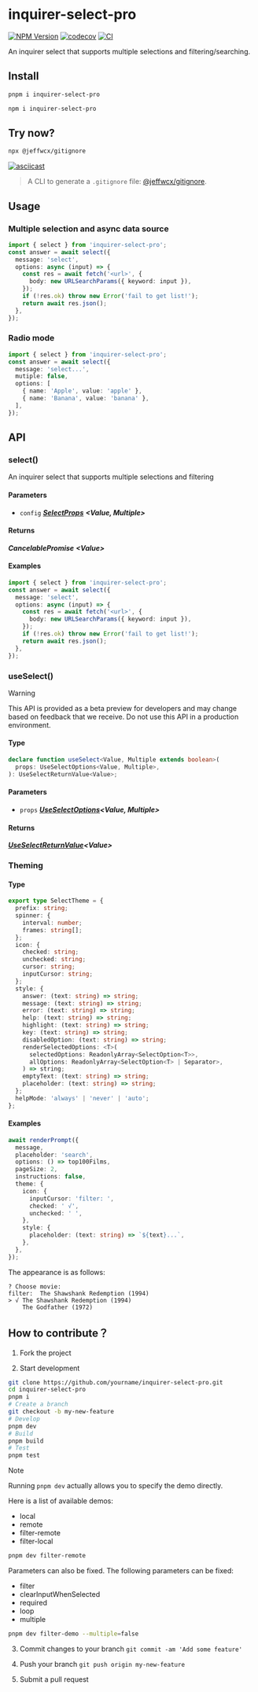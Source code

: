 # inquirer-select-pro

<a href="https://www.npmjs.com/package/inquirer-select-pro" target="_blank"><img alt="NPM Version" src="https://img.shields.io/npm/v/inquirer-select-pro"></a> <a href="https://codecov.io/gh/jeffwcx/inquirer-select-pro" target="_blank"><img alt="codecov" src="https://codecov.io/gh/jeffwcx/inquirer-select-pro/graph/badge.svg?token=tjROGqr2yx"></a> <a href="https://github.com/jeffwcx/inquirer-select-pro/actions?query=branch%3Amain" target="_blank"><img src="https://img.shields.io/github/actions/workflow/status/jeffwcx/inquirer-select-pro/.github/workflows/build.yml?branch=main" alt="CI" /></a>

An inquirer select that supports multiple selections and filtering/searching.

## Install

```bash
pnpm i inquirer-select-pro
```

```bash
npm i inquirer-select-pro
```

## Try now?

```bash
npx @jeffwcx/gitignore
```

[![asciicast](https://asciinema.org/a/658848.svg)](https://asciinema.org/a/658848)

> A CLI to generate a `.gitignore` file: [@jeffwcx/gitignore](https://github.com/jeffwcx/jeffwcx-config/blob/main/packages/gitignore).

## Usage

### Multiple selection and async data source

```ts
import { select } from 'inquirer-select-pro';
const answer = await select({
  message: 'select',
  options: async (input) => {
    const res = await fetch('<url>', {
      body: new URLSearchParams({ keyword: input }),
    });
    if (!res.ok) throw new Error('fail to get list!');
    return await res.json();
  },
});
```

### Radio mode

```ts
import { select } from 'inquirer-select-pro';
const answer = await select({
  message: 'select...',
  mutiple: false,
  options: [
    { name: 'Apple', value: 'apple' },
    { name: 'Banana', value: 'banana' },
  ],
});
```

## API

### select()

An inquirer select that supports multiple selections and filtering

#### Parameters

- `config` [**_SelectProps_**](./src/types.ts#L166) <!-- -->**_\<Value, Multiple>_**

#### Returns

**_CancelablePromise_** <!-- -->**_\<Value>_**

#### Examples

```ts
import { select } from 'inquirer-select-pro';
const answer = await select({
  message: 'select',
  options: async (input) => {
    const res = await fetch('<url>', {
      body: new URLSearchParams({ keyword: input }),
    });
    if (!res.ok) throw new Error('fail to get list!');
    return await res.json();
  },
});
```

### useSelect()

> [!WARNING]
> This API is provided as a beta preview for developers and may change based on feedback that we receive. Do not use this API in a production environment.

#### Type

```typescript
declare function useSelect<Value, Multiple extends boolean>(
  props: UseSelectOptions<Value, Multiple>,
): UseSelectReturnValue<Value>;
```

#### Parameters

- `props` [**_UseSelectOptions_**](./src/types.ts#L58)<!-- -->**_\<Value, Multiple>_**

#### Returns

[**_UseSelectReturnValue_**](./src/types.ts#L149)<!-- -->**_\<Value>_**

### Theming

#### Type

```ts
export type SelectTheme = {
  prefix: string;
  spinner: {
    interval: number;
    frames: string[];
  };
  icon: {
    checked: string;
    unchecked: string;
    cursor: string;
    inputCursor: string;
  };
  style: {
    answer: (text: string) => string;
    message: (text: string) => string;
    error: (text: string) => string;
    help: (text: string) => string;
    highlight: (text: string) => string;
    key: (text: string) => string;
    disabledOption: (text: string) => string;
    renderSelectedOptions: <T>(
      selectedOptions: ReadonlyArray<SelectOption<T>>,
      allOptions: ReadonlyArray<SelectOption<T> | Separator>,
    ) => string;
    emptyText: (text: string) => string;
    placeholder: (text: string) => string;
  };
  helpMode: 'always' | 'never' | 'auto';
};
```

#### Examples

```ts
await renderPrompt({
  message,
  placeholder: 'search',
  options: () => top100Films,
  pageSize: 2,
  instructions: false,
  theme: {
    icon: {
      inputCursor: 'filter: ',
      checked: ' √',
      unchecked: ' ',
    },
    style: {
      placeholder: (text: string) => `${text}...`,
    },
  },
});
```

The appearance is as follows:

```
? Choose movie:
filter:  The Shawshank Redemption (1994)
> √ The Shawshank Redemption (1994)
    The Godfather (1972)

```

## How to contribute？

1. Fork the project

2. Start development

```bash
git clone https://github.com/yourname/inquirer-select-pro.git
cd inquirer-select-pro
pnpm i
# Create a branch
git checkout -b my-new-feature
# Develop
pnpm dev
# Build
pnpm build
# Test
pnpm test
```

> [!NOTE]
> Running `pnpm dev` actually allows you to specify the demo directly.

Here is a list of available demos:

- local
- remote
- filter-remote
- filter-local

```bash
pnpm dev filter-remote
```

Parameters can also be fixed. The following parameters can be fixed:

- filter
- clearInputWhenSelected
- required
- loop
- multiple

```bash
pnpm dev filter-demo --multiple=false
```

3. Commit changes to your branch `git commit -am 'Add some feature'`

4. Push your branch `git push origin my-new-feature`

5. Submit a pull request
